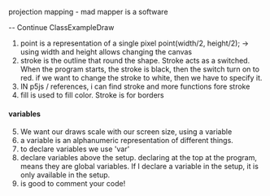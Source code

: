 projection mapping - mad mapper is a software

-- Continue ClassExampleDraw
1. point is a representation of a single pixel
point(width/2, height/2); -> using width and height allows changing the canvas
2. stroke is the outline that round the shape.
  Stroke acts as a switched. When the program starts, the stroke is black, then the switch turn on to red. if we want to change the stroke to white, then we have to specify it.
  3. IN p5js / references, i can find stroke and more functions fore stroke
4. fill is used to fill color. Stroke is for borders

#### variables
5. We want our draws scale with our screen size, using a variable
6. a variable is an alphanumeric representation of different things.
7. to declare variables we use 'var'
8. declare variables above the setup. declaring at the top at the program, means they are global variables. If I declare a variable in the setup, it is only available in the setup.
9. is good to comment your code!
